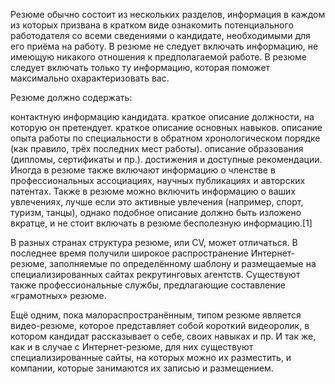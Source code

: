 Резюме обычно состоит из нескольких разделов, информация в каждом из которых призвана в кратком виде ознакомить потенциального работодателя со всеми сведениями о кандидате, необходимыми для его приёма на работу. В резюме не следует включать информацию, не имеющую никакого отношения к предполагаемой работе. В резюме следует включать только ту информацию, которая поможет максимально охарактеризовать вас.

Резюме должно содержать:

контактную информацию кандидата.
краткое описание должности, на которую он претендует.
краткое описание основных навыков.
описание опыта работы по специальности в обратном хронологическом порядке (как правило, трёх последних мест работы).
описание образования (дипломы, сертификаты и пр.).
достижения и доступные рекомендации.
Иногда в резюме также включают информацию о членстве в профессиональных ассоциациях, научных публикациях и авторских патентах. Также в резюме можно включить информацию о ваших увлечениях, лучше если это активные увлечения (например, спорт, туризм, танцы), однако подобное описание должно быть изложено вкратце, и не стоит включать в резюме бесполезную информацию.[1]

В разных странах структура резюме, или CV, может отличаться. В последнее время получили широкое распространение Интернет-резюме, заполняемые по определённому шаблону и размещаемые на специализированных сайтах рекрутинговых агентств. Существуют также профессиональные службы, предлагающие составление «грамотных» резюме.

Ещё одним, пока малораспространённым, типом резюме является видео-резюме, которое представляет собой короткий видеоролик, в котором кандидат рассказывает о себе, своих навыках и пр. И так же, как и в случае с Интернет-резюме, для них существуют специализированные сайты, на которых можно их разместить, и компании, которые занимаются их записью и размещением.